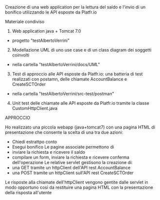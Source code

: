 Creazione di una web application per la lettura del saldo e l'invio di un bonifico utilizzando le API esposte da Platfr.io

Materiale condiviso

1. Web application java + Tomcat 7.0
  - progetto "testAlbertoVerrini"
2. Modellazione UML di uno use case e di un class diagram dei soggetti coinvolti
  - nella cartella "testAlbertoVerrini/docs/UML"
3. Test di approccio alle API esposte da Platfr.io: una batteria di test realizzati con postamn, delle chiamate AccountBalance e CreateSCTOrder
  - nella cartella "testAlbertoVerrini/src-test/postman"
4. Unit test delle chiamate alle API esposte da Platfr.io tramite la classe CustomHttpClient.java

APPROCCIO

Ho realizzato una piccola webapp (java+tomcat7) con una pagina HTML di presentazione che consente la scelta di una tra due azioni:
  - Chiedi estrattpo conto
  - Esegui bonifico
Le pagine associate permettono di 
  - inviare la richiesta e ricevere il saldo
  - compilare un form, inviare la richiesta e ricevere conferma dell'operazione
Le relative servlet gestisono la creazione di:
  - una GET tramite un httpClient dell'API rest AccountBalance
  - una POST tramite un httpClient sull'API rest CreateSCTOrder
  
Le risposte alla chiamate dell'httpClient vengono gentite dalle servlet in modo opportuno così da restituire 
una pagina HTML con la presentazione della risposta all'utente

